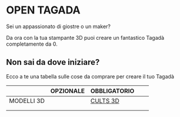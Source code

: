 # OPEN TAGADA
<p> Sei un appassionato di giostre o un maker? </p>
<p> Da ora con la tua stampante 3D puoi creare un fantastico Tagadà completamente da 0. </p>

## Non sai da dove iniziare? 
<p> Ecco a te una tabella sulle cose da comprare per creare il tuo Tagadà </p>

|            | OPZIONALE | OBBLIGATORIO |   |   |
|------------|-----------|--------------|---|---|
| MODELLI 3D |           |   [CULTS 3D](https://cults3d.com/denilson_p)   |   |   |
|            |           |              |   |   |
|            |           |              |   |   |
